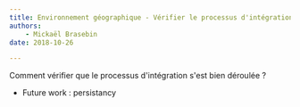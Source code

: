 ```yaml
---
title: Environnement géographique - Vérifier le processus d'intégration
authors:
    - Mickaël Brasebin
date: 2018-10-26

---
```


Comment vérifier que le processus d'intégration s'est bien déroulée ?

+ Future work : persistancy
